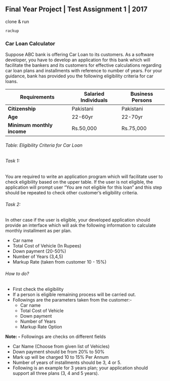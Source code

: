## Final Year Project | Test Assignment 1 | 2017
clone & run
```
rackup
```
### Car Loan Calculator

Suppose ABC bank is offering Car Loan to its customers. As a software developer, you have to develop an application for this bank which will facilitate the bankers and its customers for effective calculations regarding car loan plans and installments with reference to number of years. For your guidance, bank has provided you the following eligibility criteria for car loans.

| Requirements               | Salaried Individuals | Business Persons |
|----------------------------|----------------------|------------------|
| **Citizenship**            | Pakistani            | Pakistani        |
| **Age**                    | 22-60yr              | 22-70yr          |
| **Minimum monthly income** | Rs.50,000            | Rs.75,000        |
###### Table: Eligibility Criteria for Car Loan
###### Task 1:

You are required to write an application program which will facilitate user to check eligibility
based on the upper table. If the user is not eligible, the application will prompt user “You are
not eligible for this loan” and this step should be repeated to check other customer’s eligibility
criteria.

###### Task 2:
In other case if the user is eligible, your developed application should provide an interface which
will ask the following information to calculate monthly installment as per plan.
* Car name
* Total Cost of Vehicle (In Rupees)
* Down payment (20-50%)
* Number of Years (3,4,5)
* Markup Rate (taken from customer 10 - 15%)

###### How to do?

* First check the eligibility
* If a person is eligible remaining process will be carried out.
* Followings are the parameters taken from the customer:-
    * Car name
    * Total Cost of Vehicle
    * Down payment
    * Number of Years
    * Markup Rate Option

**Note: -** Followings are checks on different fields
* Car Name (Choose from given list of Vehicles)
* Down payment should be from 20% to 50%
* Mark up will be charged 10 to 15% Per Annum
* Number of years of installments should be 3, 4 or 5.
* Following is an example for 3 years plan; your application should support all three plans
(3, 4 and 5 years).
